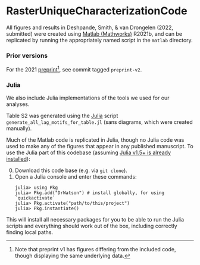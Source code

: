 # RasterUniqueCharacterizationCode

All figures and results in Deshpande, Smith, & van Drongelen (2022, submitted) were created using [Matlab (Mathworks)](https://www.mathworks.com/products/matlab.html) R2021b, and can be replicated by running the appropriately named script in the `matlab` directory.

### Prior versions

For the 2021 [preprint](https://www.biorxiv.org/content/10.1101/2021.08.16.456546v1)[^1], see commit tagged `preprint-v2`. 

### Julia

We also include Julia implementations of the tools we used for our analyses.

Table S2 was generated using the [Julia](https://julialang.org/) script `generate_all_lag_motifs_for_table.jl` (sans diagrams, which were created manually). 

Much of the Matlab code is replicated in Julia, though no Julia code was used to make any of the figures that appear in any published manuscript. To use the Julia part of this codebase (assuming [Julia v1.5+ is already installed](https://julialang.org/downloads/)):

0. Download this code base (e.g. via `git clone`).
1. Open a Julia console and enter these commands:
   ```
   julia> using Pkg
   julia> Pkg.add("DrWatson") # install globally, for using `quickactivate`
   julia> Pkg.activate("path/to/this/project")
   julia> Pkg.instantiate()
   ```

This will install all necessary packages for you to be able to run the Julia scripts and
everything should work out of the box, including correctly finding local paths.

   [^1]: Note that preprint v1 has figures differing from the included code, though displaying the same underlying data.
